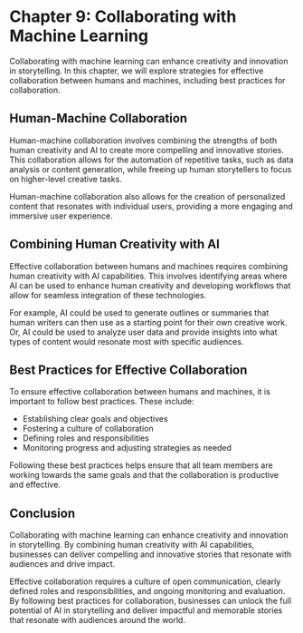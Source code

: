 Chapter 9: Collaborating with Machine Learning
==============================================

Collaborating with machine learning can enhance creativity and innovation in storytelling. In this chapter, we will explore strategies for effective collaboration between humans and machines, including best practices for collaboration.

Human-Machine Collaboration
---------------------------

Human-machine collaboration involves combining the strengths of both human creativity and AI to create more compelling and innovative stories. This collaboration allows for the automation of repetitive tasks, such as data analysis or content generation, while freeing up human storytellers to focus on higher-level creative tasks.

Human-machine collaboration also allows for the creation of personalized content that resonates with individual users, providing a more engaging and immersive user experience.

Combining Human Creativity with AI
----------------------------------

Effective collaboration between humans and machines requires combining human creativity with AI capabilities. This involves identifying areas where AI can be used to enhance human creativity and developing workflows that allow for seamless integration of these technologies.

For example, AI could be used to generate outlines or summaries that human writers can then use as a starting point for their own creative work. Or, AI could be used to analyze user data and provide insights into what types of content would resonate most with specific audiences.

Best Practices for Effective Collaboration
------------------------------------------

To ensure effective collaboration between humans and machines, it is important to follow best practices. These include:

* Establishing clear goals and objectives
* Fostering a culture of collaboration
* Defining roles and responsibilities
* Monitoring progress and adjusting strategies as needed

Following these best practices helps ensure that all team members are working towards the same goals and that the collaboration is productive and effective.

Conclusion
----------

Collaborating with machine learning can enhance creativity and innovation in storytelling. By combining human creativity with AI capabilities, businesses can deliver compelling and innovative stories that resonate with audiences and drive impact.

Effective collaboration requires a culture of open communication, clearly defined roles and responsibilities, and ongoing monitoring and evaluation. By following best practices for collaboration, businesses can unlock the full potential of AI in storytelling and deliver impactful and memorable stories that resonate with audiences around the world.
